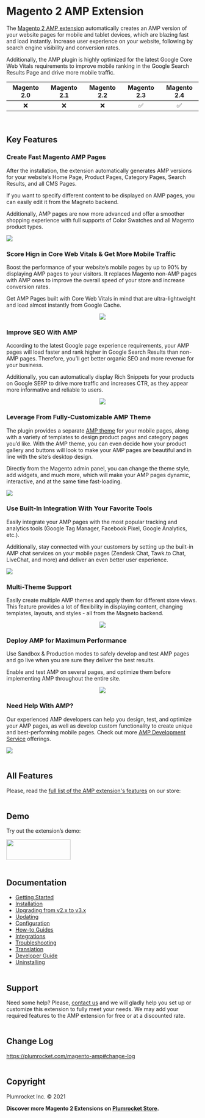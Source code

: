# Magento 2 AMP Extension
The [Magento 2 AMP extension](https://plumrocket.com/magento-amp) automatically creates an AMP version of your website pages for mobile and tablet devices, which are blazing fast and load instantly. Increase user experience on your website, following by search engine visibility and conversion rates.

Additionally, the AMP plugin is highly optimized for the latest Google Core Web Vitals requirements to improve mobile ranking in the Google Search Results Page and drive more mobile traffic.

Magento 2.0 | Magento 2.1 | Magento 2.2 | Magento 2.3 | Magento 2.4
:---: | :---: | :---: | :---: | :---:
:x: | :x: | :x: | :white_check_mark: | :white_check_mark:
<br>

## Key Features

### Create Fast Magento AMP Pages

After the installation, the extension automatically generates AMP versions for your website’s Home Page, Product Pages, Category Pages, Search Results, and all CMS Pages.

If you want to specify different content to be displayed on AMP pages, you can easily edit it from the Magneto backend.

Additionally, AMP pages are now more advanced and offer a smoother shopping experience with full supports of Color Swatches and all Magento product types.

<img src="https://user-images.githubusercontent.com/4431548/138287840-fc54d5cb-5925-47fa-bf4a-cb841d5739cf.png">

### Score Hign in Core Web Vitals & Get More Mobile Traffic

Boost the performance of your website’s mobile pages by up to 90% by displaying AMP pages to your visitors. It replaces Magento non-AMP pages with AMP ones to improve the overall speed of your store and increase conversion rates.

Get AMP Pages built with Core Web Vitals in mind that are ultra-lightweight and load almost instantly from Google Cache.

<p align="center">
  <img src="https://user-images.githubusercontent.com/4431548/138288601-20c25889-73da-4bb0-a830-ef871789f178.png" />
</p>

### Improve SEO With AMP

According to the latest Google page experience requirements, your AMP pages will load faster and rank higher in Google Search Results than non-AMP pages. Therefore, you’ll get better organic SEO and more revenue for your business.

Additionally, you can automatically display Rich Snippets for your products on Google SERP to drive more traffic and increases CTR, as they appear more informative and reliable to users.

<p align="center">
  <img src="https://user-images.githubusercontent.com/4431548/138288605-ed99ff04-5c0c-4954-aad2-3c52a75205a3.png" />
</p>

### Leverage From Fully-Customizable AMP Theme

The plugin provides a separate [AMP theme](https://plumrocket.com/magento-amp/theme-one) for your mobile pages, along with a variety of templates to design product pages and category pages you’d like. With the AMP theme, you can even decide how your product gallery and buttons will look to make your AMP pages are beautiful and in line with the site’s desktop design.

Directly from the Magento admin panel, you can change the theme style, add widgets, and much more, which will make your AMP pages dynamic, interactive, and at the same time fast-loading.

<img src="https://user-images.githubusercontent.com/4431548/138288597-0cb36d1c-76d6-4329-a206-77966c8769e2.png">

### Use Built-In Integration With Your Favorite Tools

Easily integrate your AMP pages with the most popular tracking and analytics tools (Google Tag Manager, Facebook Pixel, Google Analytics, etc.).

Additionally, stay connected with your customers by setting up the built-in AMP chat services on your mobile pages (Zendesk Chat, Tawk.to Chat, LiveChat, and more) and deliver an even better user experience. 

<img src="https://user-images.githubusercontent.com/4431548/138289365-2d62fb9e-80b2-491b-b37e-29ba1e00208f.png">

### Multi-Theme Support

Easily create multiple AMP themes and apply them for different store views. This feature provides a lot of flexibility in displaying content, changing templates, layouts, and styles - all from the Magneto backend.

<p align="center">
  <img src="https://user-images.githubusercontent.com/4431548/138288592-76031c9b-cb52-4382-b887-67c16d4de64b.png" />
</p>

### Deploy AMP for Maximum Performance

Use Sandbox & Production modes to safely develop and test AMP pages and go live when you are sure they deliver the best results.
 
Enable and test AMP on several pages, and optimize them before implementing AMP throughout the entire site.

<p align="center">
  <img src="https://user-images.githubusercontent.com/4431548/138289683-ad03c061-abaa-4e14-916d-40dcb71f8700.png" />
</p>

### Need Help With AMP?

Our experienced AMP developers can help you design, test, and optimize your AMP pages, as well as develop custom functionality to create unique and best-performing mobile pages. Check out more [AMP Development Service](https://plumrocket.com/magento-amp-development) offerings.

<img src="https://user-images.githubusercontent.com/4431548/138288591-e274a58b-d524-4719-acbd-294b194ca7f5.png">
<br><br>

## All Features

Please, read the [full list of the AMP extension's features](https://plumrocket.com/magento-amp#all-features) on our store:
<br><br>

## Demo 
Try out the extension’s demo:

<a href="http://demo2.plumrocket.net/live/amp/"><img width="168" height="54" src="https://user-images.githubusercontent.com/4431548/130101073-6a31e471-b7f2-4c0a-a96c-687ee359f45f.png"></a>
<br><br>

## Documentation

* [Getting Started](https://plumrocket.com/docs/magento-amp/v3/getting-started)
* [Installation](https://plumrocket.com/docs/magento-amp/v3/installation)
* [Upgrading from v2.x to v3.x](https://plumrocket.com/docs/magento-amp/v3/upgrading)
* [Updating](https://plumrocket.com/docs/magento-amp/v3/updating)
* [Configuration](https://plumrocket.com/docs/magento-amp/v3/configuration)
* [How-to Guides](https://plumrocket.com/docs/magento-amp/v3/userguides)
* [Integrations](https://plumrocket.com/docs/magento-amp/v3/integrations)
* [Troubleshooting](https://plumrocket.com/docs/magento-amp/v3/troubleshooting)
* [Translation](https://plumrocket.com/docs/magento-amp/v3/translation)
* [Developer Guide](https://plumrocket.com/docs/magento-amp/v3/devguide)
* [Uninstalling](https://plumrocket.com/docs/magento-amp/v3/uninstalling)
<br><br>

## Support
Need some help? Please, [contact us](http://plumrocket.com/contacts) and we will gladly help you set up or customize this extension to fully meet your needs. We may add your required features to the AMP extension for free or at a discounted rate.
<br><br>

## Change Log

https://plumrocket.com/magento-amp#change-log
<br><br>

## Copyright 

Plumrocket Inc. © 2021


**Discover more Magento 2 Extensions on [Plumrocket Store](https://plumrocket.com/magento-extensions).**
